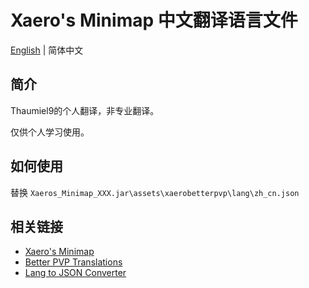 # Xaero's Minimap 中文翻译语言文件

[English](./README.md) | 简体中文

## 简介

Thaumiel9的个人翻译，非专业翻译。

仅供个人学习使用。

## 如何使用

替换 `Xaeros_Minimap_XXX.jar\assets\xaerobetterpvp\lang\zh_cn.json`

## 相关链接

+ [Xaero's Minimap](https://www.curseforge.com/minecraft/mc-mods/xaeros-minimap)
+ [Better PVP Translations](https://github.com/thexaero/Better-PVP-Translations)
+ [Lang to JSON Converter](https://www.tterrag.com/lang2json)
